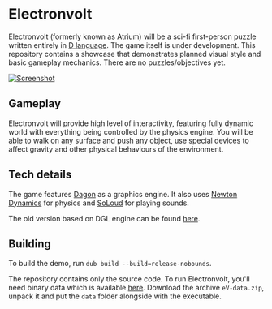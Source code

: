 Electronvolt
============
Electronvolt (formerly known as Atrium) will be a sci-fi first-person puzzle written entirely in [D language](http://dlang.org). The game itself is under development. This repository contains a showcase that demonstrates planned visual style and basic gameplay mechanics. There are no puzzles/objectives yet.

[![Screenshot](https://gamedev.timurgafarov.ru/storage/eV_2.jpg)](https://gamedev.timurgafarov.ru/storage/eV_2.jpg)

Gameplay
--------
Electronvolt will provide high level of interactivity, featuring fully dynamic world with everything being controlled by the physics engine. You will be able to walk on any surface and push any object, use special devices to affect gravity and other physical behaviours of the environment.

Tech details
------------
The game features [Dagon](https://github.com/gecko0307/dagon) as a graphics engine. It also uses [Newton Dynamics](http://newtondynamics.com/) for physics and [SoLoud](https://github.com/jarikomppa/soloud) for playing sounds.

The old version based on DGL engine can be found [here](https://github.com/gecko0307/electronvolt/tree/atrium_dgl).

Building
--------
To build the demo, run `dub build --build=release-nobounds`.

The repository contains only the source code. To run Electronvolt, you'll need binary data which is available [here](https://drive.google.com/file/d/1hj390QgVPE82rwGyUdz9j-5hR5IbqVIe/view?usp=sharing). Download the archive `eV-data.zip`, unpack it and put the `data` folder alongside with the executable.
